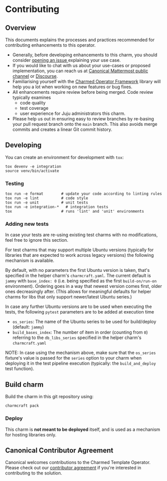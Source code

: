# Contributing

## Overview

This documents explains the processes and practices recommended for contributing enhancements to
this operator.

- Generally, before developing enhancements to this charm, you should consider [opening an issue
  ](https://github.com/canonical/data-platform-libs/issues) explaining your use case.
- If you would like to chat with us about your use-cases or proposed
  implementation, you can reach us at [Canonical Mattermost public
  channel](https://chat.charmhub.io/charmhub/channels/charm-dev) or
  [Discourse](https://discourse.charmhub.io/).
- Familiarising yourself with the [Charmed Operator Framework](https://juju.is/docs/sdk) library
  will help you a lot when working on new features or bug fixes.
- All enhancements require review before being merged. Code review typically
  examines
  - code quality
  - test coverage
  - user experience for Juju administrators this charm.
- Please help us out in ensuring easy to review branches by re-basing your pull
  request branch onto the `main` branch. This also avoids merge commits and
  creates a linear Git commit history.

## Developing

You can create an environment for development with `tox`:

```shell
tox devenv -e integration
source venv/bin/activate
```

### Testing

```shell
tox run -e format        # update your code according to linting rules
tox run -e lint          # code style
tox run -e unit          # unit tests
tox run -e integration-*   # integration tests
tox                      # runs 'lint' and 'unit' environments
```

### Adding new tests

In case your tests are re-using existing test charms with no modifications, feel free to ignore this section.

For test charms that may support multiple Ubuntu versions (typically for libraries that are expected to work across
legacy versions) the following mechanism is available.

By default, with no parameters the first Ubuntu version is taken, that's specified in the helper charm's `charmcraft.yaml`.
The current default is `jammy` with `base_index: 0` (i.e. being specified as the first `build-on/run-on` environment).
Ordering goes in a way that newest version comes first, older ones decreasingly after.
(This allows for meaningful defaults for helper charms for libs that only support newer/latest Ubuntu series.)

In case any further Ubuntu versions are to be used when executing the tests, the following `pytest` parameters are to be added
at execution time
 - `os_series`: The name of the Ubuntu series to be used for build/deploy (default: `jammy`)
 - `build_bases_index`: The number of item in order (counting from `0`) referring to the `db_libs_series` specified in the
    helper charm's `charmcraft.yaml`

NOTE: In case using the mechanism above, make sure that the `os_series` fixture's value is passed for the
`series` option to your charm when deploying it in the test pipeline execution (typically: the `build_and_deploy` test function).


## Build charm

Build the charm in this git repository using:

```shell
charmcraft pack
```

### Deploy

This charm is **not meant to be deployed** itself, and is used as a mechanism
for hosting libraries only.


## Canonical Contributor Agreement


Canonical welcomes contributions to the Charmed Template Operator. Please check
out our [contributor agreement](https://ubuntu.com/legal/contributors) if you're
interested in contributing to the solution.
